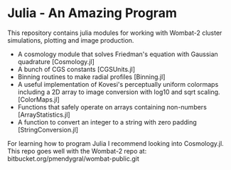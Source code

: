 # Julia - An Amazing Program

This repository contains julia modules for working with Wombat-2 cluster simulations, plotting and
image production.

* A cosmology module that solves Friedman's equation with Gaussian quadrature [Cosmology.jl]
* A bunch of CGS constants [CGSUnits.jl]
* Binning routines to make radial profiles [Binning.jl]
* A useful implementation of Kovesi's perceptually uniform colormaps including a 2D array to image conversion with log10 and sqrt scaling. [ColorMaps.jl]
* Functions that safely operate on arrays containing non-numbers [ArrayStatistics.jl]
* A function to convert an integer to a string with zero padding [StringConversion.jl]

For learning how to program Julia I recommend looking into Cosmology.jl.
This repo goes well with the Wombat-2 repo at: bitbucket.org/pmendygral/wombat-public.git 
